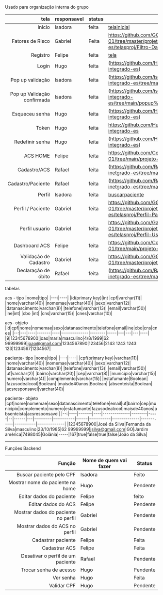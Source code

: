 Usado para organização interna do grupo

| tela | responsavel |status|acesso|
|-----:|-----------|----------|---|
|Inicio|Isadora| feita|[telainicial](https://github.com/isadora-yasmim/projeto-integrado-es/tree/f11f4e9285fe66c742d8d2fc60cbbba2669f677b/telainicial)|
|Fatores de Risco|Gabriel|Feita|https://github.com/GGabrielRodrigues/ip-2024-01/tree/master/projeto-integrador-es/telasproj/Filtro-Dashboard-ACS|
|Registro|Felipe|feita|[tela](https://github.com/Coto-nete/ip-2024-01/tree/46047ba964bf086b3f7ae58b5a1b7790b49c8130/projeto-integrado-es/TelaInicio)|
|Login| Hugo |feita|(https://github.com/HugoPBorges/projeto-integrado-es)|
|Pop up validação|Isadora|feita|(https://github.com/isadora-yasmim/projeto-integrado-es/tree/main/popup%20%20validacao)|
|Pop up Validação confirmada|Isadora|feita|(https://github.com/isadora-yasmim/projeto-integrado-es/tree/main/popup%20valida%C3%A7%C3%A3o)|
|Esqueceu senha | Hugo |feita|(https://github.com/HugoPBorges/projeto-integrado-es)|
|Token |Hugo|feita|https://github.com/HugoPBorges/projeto-integrado-es|
|Redefinir senha| Hugo|feita|(https://github.com/HugoPBorges/projeto-integrado-es)|
|ACS HOME|Felipe|feita|https://github.com/Coto-nete/ip-2024-01/tree/main/projeto-integrado-es/tela%201|
|Cadastro/ACS |Rafael|feita|(https://github.com/RafaelFernandes1112/projeto-inetgrado-es/tree/main/tela1)|
|Cadastro/Paciente|Rafael|feita|(https://github.com/RafaelFernandes1112/projeto-inetgrado-es/tree/main/tela2)|
|Perfil|Isadora|feita|[buscarpaciente](https://github.com/isadora-yasmim/projeto-integrado-es/tree/f11f4e9285fe66c742d8d2fc60cbbba2669f677b/buscapacientes)|
|Perfil / Paciente| Gabriel |feita|https://github.com/GGabrielRodrigues/ip-2024-01/tree/master/projeto-integrador-es/telasproj/Perfil-Pacientes|
|Perfil usuario| Gabriel |feita|https://github.com/GabrielRodrigues/ip-2024-01/tree/master/projeto-integrador-es/telasproj/Perfil-Usu%C3%A1rio|
|Dashboard ACS|Felipe|feita|https://github.com/Coto-nete/ip-2024-01/tree/main/projeto-integrado-es/tela%202|
|Validação de Cadastro| Gabriel | feita | https://github.com/GGabrielRodrigues/ip-2024-01/tree/master/projeto-integrador-es/telasproj |
|Declaração de óbito| Rafael | feita |(https://github.com/RafaelFernandes1112/projeto-inetgrado-es/tree/main/tela3)|



tabelas 


acs - tipo
|nome|tipo|
|---:|----|
|id(primary key)|int
|cpf|varchar(11)|
|nome|varchar(40)|
|nomemae|varchar(40)|
|sexo|varchar(12)|
|datanascimento|varchar(8)|
|telefone|varchar(13)|
|email|varchar(50)|
|ine|int|
|cbo |int|
|cns|varchar(15)|
|cnes|varchar(10)|



acs- objeto
|id|cpf|nome|nomemae|sexo|datanascimento|telefone|email|ine|cbo|cns|cnes|
|--:|---|----|-------|----|--------------|--------|-----|---|---|---|----|
|9|12345678900|joao|maria|masculino|4/8/1999|62 99999999|joao@gmail.com|1234567890|123456|2143 1243 1243 123|1234567|1234567|



paciente- tipo
|nome|tipo|
|---:|----|
|cpf(primary key)|varchar(11)| 
|nome|varchar(40)|
|nomemae|varchar(40)|
|sexo|varchar(12)|
|datanascimento|varchar(8)|
|telefone|varchar(13)|
|email|varchar(50)|
|uf|varchar(2)|
|bairro|varchar(20)|
|cep|varchar(8)|
|municipio|varchar(15)|
|numero|varchar(4)|
|complemento|varchar(15)|
|estafumante|Boolean|
|fazusodealcool|Boolean|
|maisde40anos|Boolean|
|absenteista|Boolean|
|acsresponsavel|varchar(40)|



paciente- objeto
|cpf|nome|nomemae|sexo|datanascimento|telefone|email|uf|bairro|cep|municipio|complemento|numero|estafumante|fazusodealcool|maisde40anos|absenteista|acsresponsavel|
|--:|----|-------|----|--------------|--------|-----|--|------|---|---------|-----------|------|-----------|--------------|------------|-----------|--------------|
|12345678900|José da Silva|Fernanda da Silva|masculino|23/10/1985|62 99999999|jsilva@gmail.com|GO|Jardim américa|7498045|Goiânia|-----|167|true|false|true|false|João da Silva|

-----------------

Funções Backend

|Função|Nome de quem vai fazer|Status|
|-----:|----------------------|------|
|Buscar paciente pelo CPF | Isadora|Feito|
|Mostrar nome do paciente na home|Hugo |Pendente|
|Editar dados do paciente | Felipe |feito|
|Editar dados do ACS| Felipe |Pendente|
|Mostrar dados do paciente no perfil| Gabriel |Pendente|
|Mostrar dados do ACS no perfil| Gabriel |Pendente|
|Cadastrar paciente| Felipe |Feita|
|Cadastrar ACS|Felipe |Feita|
|Desativar o perfil de um paciente| Rafael |Pendente|
|Trocar senha de acesso| Hugo |Pendente|
|Ver senha| Hugo |Feita|
|Validar CPF| Hugo |Pendente|

